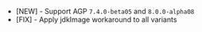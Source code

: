 - [NEW] - Support AGP `7.4.0-beta05` and `8.0.0-alpha08`
- [FIX] - Apply jdkImage workaround to all variants
